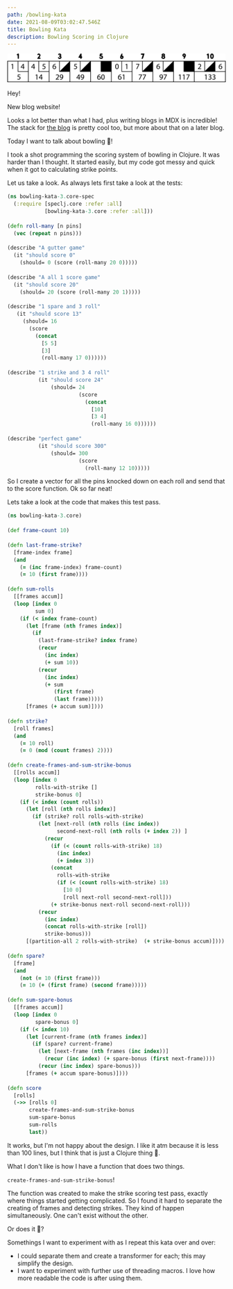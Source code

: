 ```yaml
---
path: /bowling-kata
date: 2021-08-09T03:02:47.546Z
title: Bowling Kata
description: Bowling Scoring in Clojure
---
```

![Bowling Kata](../assets/bowling.png)

Hey!

New blog website! 

Looks a lot better than what I had, plus writing blogs in MDX is incredible!
The stack for [the blog](https://github.com/donedgardo/blog) is pretty cool too, but more about that on a later blog. 

Today I want to talk about bowling 🎳! 

I took a shot programming the scoring system of bowling in Clojure.
It was harder than I thought. 
It started easily, but my code got messy and quick when it got to calculating strike points. 

Let us take a look. 
As always lets first take a look at the tests:
```clojure
(ns bowling-kata-3.core-spec
  (:require [speclj.core :refer :all]
            [bowling-kata-3.core :refer :all]))

(defn roll-many [n pins]
  (vec (repeat n pins)))

(describe "A gutter game"
  (it "should score 0"
    (should= 0 (score (roll-many 20 0)))))

(describe "A all 1 score game"
  (it "should score 20"
    (should= 20 (score (roll-many 20 1)))))

(describe "1 spare and 3 roll"
   (it "should score 13"
     (should= 16
       (score
         (concat
           [5 5]
           [3]
           (roll-many 17 0))))))

(describe "1 strike and 3 4 roll"
          (it "should score 24"
              (should= 24
                       (score
                         (concat
                           [10]
                           [3 4]
                           (roll-many 16 0))))))

(describe "perfect game"
          (it "should score 300"
              (should= 300
                       (score
                         (roll-many 12 10)))))
```

So I create a vector for all the pins knocked down on each roll and send that to the score function.
Ok so far neat!

Lets take a look at the code that makes this test pass.
```clojure
(ns bowling-kata-3.core)

(def frame-count 10)

(defn last-frame-strike?
  [frame-index frame]
  (and
    (= (inc frame-index) frame-count)
    (= 10 (first frame))))

(defn sum-rolls
  [[frames accum]]
  (loop [index 0
         sum 0]
    (if (< index frame-count)
      (let [frame (nth frames index)]
        (if
          (last-frame-strike? index frame)
          (recur
            (inc index)
            (+ sum 10))
          (recur
            (inc index)
            (+ sum
               (first frame)
               (last frame)))))
      [frames (+ accum sum)])))

(defn strike?
  [roll frames]
  (and
    (= 10 roll)
    (= 0 (mod (count frames) 2))))

(defn create-frames-and-sum-strike-bonus
  [[rolls accum]]
  (loop [index 0
         rolls-with-strike []
         strike-bonus 0]
    (if (< index (count rolls))
      (let [roll (nth rolls index)]
        (if (strike? roll rolls-with-strike)
          (let [next-roll (nth rolls (inc index))
                second-next-roll (nth rolls (+ index 2)) ]
            (recur
              (if (< (count rolls-with-strike) 18)
                (inc index)
                (+ index 3))
              (concat
                rolls-with-strike
                (if (< (count rolls-with-strike) 18)
                  [10 0]
                  [roll next-roll second-next-roll]))
              (+ strike-bonus next-roll second-next-roll)))
          (recur
            (inc index)
            (concat rolls-with-strike [roll])
            strike-bonus)))
      [(partition-all 2 rolls-with-strike)  (+ strike-bonus accum)])))

(defn spare?
  [frame]
  (and
    (not (= 10 (first frame)))
    (= 10 (+ (first frame) (second frame)))))

(defn sum-spare-bonus
  [[frames accum]]
  (loop [index 0
         spare-bonus 0]
    (if (< index 10)
      (let [current-frame (nth frames index)]
        (if (spare? current-frame)
          (let [next-frame (nth frames (inc index))]
            (recur (inc index) (+ spare-bonus (first next-frame))))
          (recur (inc index) spare-bonus)))
      [frames (+ accum spare-bonus)])))

(defn score
  [rolls]
  (->> [rolls 0]
       create-frames-and-sum-strike-bonus
       sum-spare-bonus
       sum-rolls
       last))

```

It works, but I'm not happy about the design.
I like it atm because it is less than 100 lines, but I think that is just a Clojure thing 🤩.

What I don't like is how I have a function that does two things.

`create-frames-and-sum-strike-bonus`!

The function was created to make the strike scoring test pass, exactly where things started getting complicated.
So I found it hard to separate the creating of frames and detecting strikes. They kind of happen simultaneously. One can't exist without the other.

Or does it 🤔?


Somethings I want to experiment with as I repeat this kata over and over:
* I could separate them and create a transformer for each; this may simplify the design. 
* I want to experiment with further use of threading macros. I love how more readable the code is after using them.

